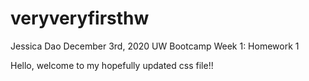 # veryveryfirsthw
Jessica Dao
December 3rd, 2020
UW Bootcamp
Week 1: Homework 1

Hello, welcome to my hopefully updated css file!!
